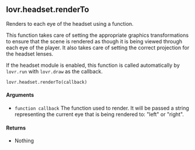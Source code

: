 lovr.headset.renderTo
---

Renders to each eye of the headset using a function.

This function takes care of setting the appropriate graphics transformations to ensure that the
scene is rendered as though it is being viewed through each eye of the player.  It also takes care
of setting the correct projection for the headset lenses.

If the headset module is enabled, this function is called automatically by `lovr.run` with
`lovr.draw` as the callback.

    lovr.headset.renderTo(callback)

#### Arguments

- `function callback` The function used to render.  It will be passed a string representing the
  current eye that is being rendered to: "left" or "right".

#### Returns

- Nothing
